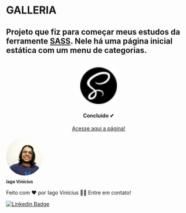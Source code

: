 # GALLERIA

## Projeto que fiz para começar meus estudos da ferramente <a href="https://sass-lang.com/">SASS</a>. Nele há uma página inicial estática com um menu de categorias.

<br>

<div align="center">
    <img src="./img/sass.svg" width="100">
</div>

<h4 align="center"> 
	Concluido ✔
</h4>

<div align="center">
<a href="https://iago-pixel.github.io/galeria-sass/">Acesse aqui a página!</a>
</div>

<br>

<img style="border-radius: 50%;" src="./img/perfil.jpeg" width="100px;" alt=""/>
 <br />
 <sub><b>Iago Vinícius</b></sub>

Feito com ❤️ por Iago Vinícius 👋🏽 Entre em contato!

[![Linkedin Badge](https://img.shields.io/badge/-Iago-blue?style=flat-square&logo=Linkedin&logoColor=white&link=https://www.linkedin.com/in/iago-vinicius-souza/)](https://www.linkedin.com/in/iago-vinicius-souza/)
